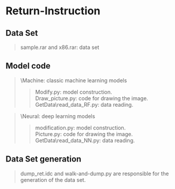 # Return-Instruction

## Data Set
>sample.rar and x86.rar: data set

## Model code

>\Machine: classic machine learning models
>>Modify.py: model construction.  
>>Draw_picture.py: code for drawing the image.  
>>GetData\read_data_RF.py: data reading.  

>\Neural: deep learning models
>>modification.py: model construction.  
>>Picture.py: code for drawing the image.  
>>GetData\read_data_NN.py: data reading.  

## Data Set generation
>dump_ret.idc and walk-and-dump.py are responsible for the generation of the data set.
